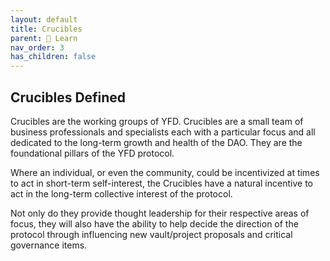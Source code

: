 ```yaml
---
layout: default
title: Crucibles
parent: 📓 Learn
nav_order: 3
has_children: false
---
```


## Crucibles Defined

Crucibles are the working groups of YFD. Crucibles are a small team of business professionals and specialists each with a particular focus and all dedicated to the long-term growth and health of the DAO. They are the foundational pillars of the YFD protocol. 

Where an individual, or even the community, could be incentivized at times to act in short-term self-interest, the Crucibles have a natural incentive to act in the long-term collective interest of the protocol. 

Not only do they provide thought leadership for their respective areas of focus, they will also have the ability to help decide the direction of the protocol through influencing new vault/project proposals and critical governance items.

